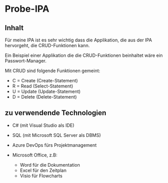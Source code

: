 # Probe-IPA

## Inhalt
Für meine IPA ist es sehr wichtig dass die Applikation, die aus der IPA hervorgeht, die CRUD-Funktionen kann. 

Ein Beispiel einer Applikation die die CRUD-Funktionen beinhaltet wäre ein Passwort-Manager.

Mit CRUD sind folgende Funktionen gemeint:
- C = Create (Create-Statement)
- R = Read (Select-Statement)
- U = Update (Update-Statement)
- D = Delete (Delete-Statement)

## zu verwendende Technologien
- C# (mit Visual Studio als IDE)
- SQL (mit Microsoft SQL Server als DBMS)

- Azure DevOps fürs Projektmanagement

- Microsoft Office, z.B: 
  - Word für die Dokumentation
  - Excel für den Zeitplan
  - Visio für Flowcharts
